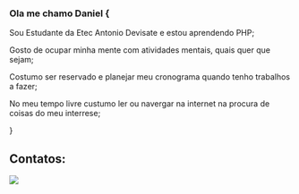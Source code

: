 ### Ola me chamo Daniel {
Sou Estudante da Etec Antonio Devisate e estou aprendendo PHP;

Gosto de ocupar minha mente com atividades mentais, quais quer que sejam;

Costumo ser reservado e planejar meu cronograma quando tenho trabalhos a fazer;

No meu tempo livre custumo ler ou navergar na internet na procura de coisas do meu interrese;

}


## Contatos:
<a href="https://www.linkedin.com/in/daniel-lopes-905a5b248/" target="_blank"><img src="https://img.shields.io/badge/-LinkedIn-%230077B5?style=for-the-badge&logo=linkedin&logoColor=white" target="_blank"></a>

<!--
**DanielFerreiraLopes/DanielFerreiraLopes** is a ✨ _special_ ✨ repository because its `README.md` (this file) appears on your GitHub profile.

Here are some ideas to get you started:

